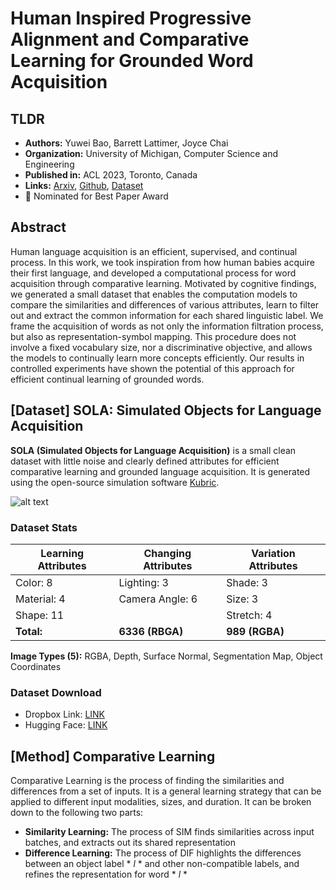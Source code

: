 # Human Inspired Progressive Alignment and Comparative Learning for Grounded Word Acquisition

## TLDR

- **Authors:** Yuwei Bao, Barrett Lattimer, Joyce Chai
- **Organization:** University of Michigan, Computer Science and Engineering
- **Published in:** ACL 2023, Toronto, Canada
- **Links:** [Arxiv](https://arxiv.org/abs/2307.02615), [Github](https://github.com/sled-group/Comparative-Learning/tree/main), [Dataset](https://www.dropbox.com/sh/irnw2jdw3vs9od9/AACB1SqQWeWE7hjJTfhTRhA5a?dl=0)
- :star2: Nominated for Best Paper Award




## Abstract
Human language acquisition is an efficient, supervised, and continual process. In this work, we took inspiration from how human babies acquire their first language, and developed a computational process for word acquisition through comparative learning. Motivated by cognitive findings, we generated a small dataset that enables the computation models to compare the similarities and differences of various attributes, learn to filter out and extract the common information for each shared linguistic label. We frame the acquisition of words as not only the information filtration process, but also as representation-symbol mapping. This procedure does not involve a fixed vocabulary size, nor a discriminative objective, and allows the models to continually learn more concepts efficiently. Our results in controlled experiments have shown the potential of this approach for efficient continual learning of grounded words.


## [Dataset] **SOLA**: **S**imulated **O**bjects for **L**anguage **A**cquisition

**SOLA (Simulated Objects for Language Acquisition)** is a small clean dataset with little noise and clearly defined attributes for efficient comparative learning and grounded language acquisition. It is generated using the open\-source simulation software [Kubric](https://github.com/google-research/kubric).

![alt text](https://github.com/sled-group/Comparative-Learning/blob/main/assets/dataset_figure.png)


### Dataset Stats

|Learning Attributes  |Changing Attributes |Variation Attributes |
| ------------- | ------------- | ------------- |
| Color: 8 | Lighting: 3  | Shade: 3 |
| Material: 4  | Camera Angle: 6  | Size: 3 |
| Shape: 11 | |Stretch: 4|
|**Total:**| **6336 (RBGA)** | **989 (RGBA)**|


**Image Types (5):** RGBA, Depth, Surface Normal, Segmentation Map, Object Coordinates


### Dataset Download

- Dropbox Link: [LINK](https://www.dropbox.com/sh/irnw2jdw3vs9od9/AACB1SqQWeWE7hjJTfhTRhA5a?dl=0)
- Hugging Face: [LINK](https://huggingface.co/datasets/sled-umich/SOLA)


## [Method] **Comparative Learning**

Comparative Learning is the process of finding the similarities and differences from a set of inputs. It is a general learning strategy that can be applied to different input modalities, sizes, and duration. It can be broken down to the following two parts:
- **Similarity Learning:** The process of SIM finds similarities across input batches, and extracts out its shared representation 
- **Difference Learning:** The process of DIF highlights the differences between an object label * *l* * and other non-compatible labels, and refines the representation for word * *l* *

<!-- In this work, we compute the centroid of a batch of inputs for with their shared label representation, as well as  -->

